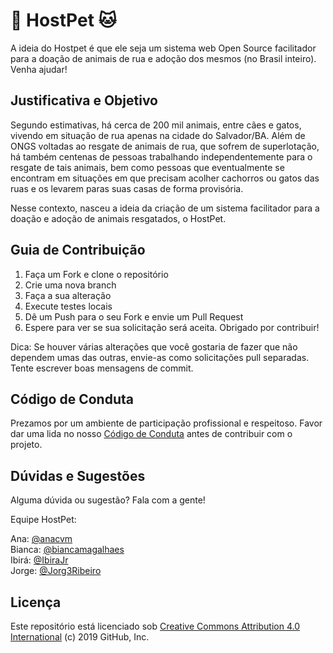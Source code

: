 # 🐶 HostPet 🐱

A ideia do Hostpet é que ele seja um sistema web Open Source facilitador para a doação de animais de rua e adoção dos mesmos (no Brasil inteiro). Venha ajudar!

## Justificativa e Objetivo

Segundo estimativas, há cerca de 200 mil animais, entre cães e gatos, vivendo em situação de rua apenas na cidade do Salvador/BA. Além de ONGS voltadas ao resgate de animais de rua, que sofrem de superlotação, há também centenas de pessoas trabalhando independentemente para o resgate de tais animais, bem como pessoas que eventualmente se encontram em situações em que precisam acolher cachorros ou gatos das ruas e os levarem paras suas casas de forma provisória. 

Nesse contexto, nasceu a ideia da criação de um sistema facilitador para a doação e adoção de animais resgatados, o HostPet. 

## Guia de Contribuição

1. Faça um Fork e clone o repositório
2. Crie uma nova branch
3. Faça a sua alteração
4. Execute testes locais
5. Dê um Push para o seu Fork e envie um Pull Request
6. Espere para ver se sua solicitação será aceita. Obrigado por contribuir!

Dica: Se houver várias alterações que você gostaria de fazer que não dependem umas das outras, envie-as como solicitações pull separadas. Tente escrever boas mensagens de commit.

## Código de Conduta

Prezamos por um ambiente de participação profissional e respeitoso. Favor dar uma lida no nosso [Código de Conduta](CODE_OF_CONDUCT.md) antes de contribuir com o projeto.

## Dúvidas e Sugestões

Alguma dúvida ou sugestão? Fala com a gente!

Equipe HostPet:

Ana: [@anacvm](https://github.com/anacvm)<br>
Bianca: [@biancamagalhaes](https://github.com/biancamagalhaes)<br>
Ibirá: [@IbiraJr](https://github.com/IbiraJr)<br>
Jorge: [@Jorg3Ribeiro](https://github.com/Jorg3Ribeiro)<br>

## Licença

Este repositório está licenciado sob [Creative Commons Attribution 4.0 International](LICENSE) (c) 2019 GitHub, Inc.
